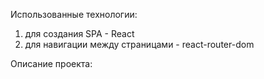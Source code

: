 Использованные технологии:

1. для создания SPA - React
2. для навигации между страницами - react-router-dom

Описание проекта:
